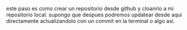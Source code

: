 este paso es como crear un repositorio desde github y cloanrlo a mi repositorio local. supongo que despues podremos updatear desde aqui directamente actualizandolo con un commit en la terminal o algo asi.